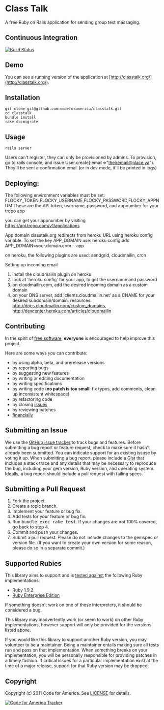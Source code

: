 # Class Talk
A free Ruby on Rails application for sending group text messaging.

## <a name="ci">Continuous Integration</a>
[![Build Status](https://secure.travis-ci.org/codeforamerica/classtalk.png)](http://travis-ci.org/codeforamerica/classtalk)

## <a name="demo">Demo</a>
You can see a running version of the application at
[http://classtalk.org/](http://classtalk.org/).

## <a name="installation">Installation</a>
    git clone git@github.com:codeforamerica/classtalk.git
    cd classtalk
    bundle install
    rake db:migrate

## <a name="usage">Usage</a>
    rails server

Users can't register, they can only be provisioned by admins.
To provision, go to rails console, and issue User.create(:email=>"theiremail@place.ya"). They'll be sent a confirmation email (or in dev mode, it'll be printed in logs)

## <a name="deploying">Deploying:</a>

The following environment variables must be set:
FLOCKY_TOKEN,FLOCKY_USERNAME,FLOCKY_PASSWORD,FLOCKY_APPNUM
These are the API token, username, password, and appnumber for your tropo app

you can get your appnumber by visiting https://api.tropo.com/v1/applications

App domain classtalk.org redirects from heroku URL using heroku config variable. To set the key APP_DOMAIN use: heroku config:add APP_DOMAIN=your.domain.com --app <heroku-appname>

on heroku, the following plugins are used:
sendgrid, cloudmailin, cron

Setting up incoming email
1) install the cloudmailin plugin on heroku
2) look at 'heroku config' for your app, to get the username and password
3) on cloudmailin.com, add the desired incoming domain as a custom domain
4) on your DNS server, add 'clients.cloudmailin.net' as a CNAME for your desired subdomain/domain.
resources: http://docs.cloudmailin.com/custom_domains, http://devcenter.heroku.com/articles/cloudmailin


## <a name="contributing">Contributing</a>
In the spirit of [free software](http://www.fsf.org/licensing/essays/free-sw.html), **everyone** is encouraged to help improve this project.

Here are some ways *you* can contribute:

* by using alpha, beta, and prerelease versions
* by reporting bugs
* by suggesting new features
* by writing or editing documentation
* by writing specifications
* by writing code (**no patch is too small**: fix typos, add comments, clean up inconsistent whitespace)
* by refactoring code
* by closing [issues](https://github.com/codeforamerica/classtalk/issues)
* by reviewing patches
* [financially](https://secure.codeforamerica.org/page/contribute)

## <a name="issues">Submitting an Issue</a>
We use the [GitHub issue tracker](https://github.com/codeforamerica/classtalk/issues) to track bugs and
features. Before submitting a bug report or feature request, check to make sure it hasn't already
been submitted. You can indicate support for an existing issuse by voting it up. When submitting a
bug report, please include a [Gist](https://gist.github.com/) that includes a stack trace and any
details that may be necessary to reproduce the bug, including your gem version, Ruby version, and
operating system. Ideally, a bug report should include a pull request with failing specs.

## <a name="pulls">Submitting a Pull Request</a>
1. Fork the project.
2. Create a topic branch.
3. Implement your feature or bug fix.
4. Add tests for your feature or bug fix.
5. Run <tt>bundle exec rake test</tt>. If your changes are not 100% covered, go back to step 4.
6. Commit and push your changes.
7. Submit a pull request. Please do not include changes to the gemspec or version file. (If you want to create your own version for some reason, please do so in a separate commit.)

## <a name="rubies">Supported Rubies</a>
This library aims to support and is [tested
against](http://travis-ci.org/codeforamerica/classtalk) the following
Ruby implementations:

* Ruby 1.9.2
* [Ruby Enterprise Edition](http://www.rubyenterpriseedition.com/)

If something doesn't work on one of these interpreters, it should be considered
a bug.

This library may inadvertently work (or seem to work) on other Ruby
implementations, however support will only be provided for the versions listed
above.

If you would like this library to support another Ruby version, you may
volunteer to be a maintainer. Being a maintainer entails making sure all tests
run and pass on that implementation. When something breaks on your
implementation, you will be personally responsible for providing patches in a
timely fashion. If critical issues for a particular implementation exist at the
time of a major release, support for that Ruby version may be dropped.

## <a name="copyright">Copyright</a>
Copyright (c) 2011 Code for America.
See [LICENSE](https://github.com/codeforamerica/classtalk/blob/master/LICENSE.md) for details.

[![Code for America Tracker](http://stats.codeforamerica.org/codeforamerica/classtalk.png)](http://stats.codeforamerica.org/projects/classtalk)
